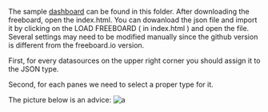 The sample [dashboard](dashboard.json) can be found in this folder.
After downloading the freeboard, open the index.html. You can dowanload the json file and import it by clicking on the LOAD FREEBOARD ( in index.html ) and open the file.
Several settings may need to be modified manually since the github version is different from the freeboard.io version.


First, for every datasources on the upper right corner you should assign it to the JSON type.

Second, for each panes we need to select a proper type for it.

The picture below is an advice:
![a](https://raw.github.com/DavWa/MTK/master/Freeboard/freeboard.png)
